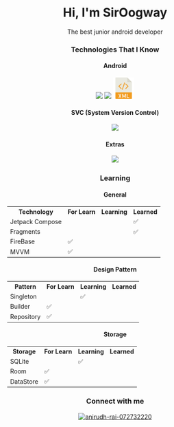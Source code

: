 <h1 align="center">Hi, I'm SirOogway</h1>
<p align="center">The best junior android developer</p>
<h3 align="center">Technologies That I Know</h3>
<!--tech stack icons-->
<div align="center">
    <h4>Android</h4>
    <img src="https://blogger.googleusercontent.com/img/b/R29vZ2xl/AVvXsEjC97Z8BResg5dlPqczsRCFhP6zewWX0X0e7fVPG-G7PuUZwwZVsi9OPoqJYkgqT2h0FI95SsmWzVEgpt8b8HAqFiIxZ98TFtY4lE0b8UrtVJ2HrJebRwl6C9DslsQDl9KnBIrdHS6LtkY/s1600/jetpack+compose+icon_RGB.png" height="58"/>
    <img src="https://skillicons.dev/icons?i=kotlin,sqlite,androidstudio" height="50"/>
    <img src="./PNGs/xml_img.png" height="50"/><br/>
    <h4>SVC (System Version Control)</h4>
    <img src="https://skillicons.dev/icons?i=git,github" /><br/>
    <h4>Extras</h4>
    <img src="https://skillicons.dev/icons?i=discord,figma,linux,md,vscode" /><br/>
</div>

<h3 align="center">Learning</h3>
<h4 align="center">General</h4>
<div align="center">
        <table>
            <tr><th>Technology</th><th>For Learn</th><th>Learning</th><th>Learned</ht></tr>
            <tr><td>Jetpack Compose</td><td></td><td></td><td>✅</td></tr>
            <tr><td>Fragments</td>      <td></td><td></td><td>✅</td></tr>
            <tr><td>FireBase</td>       <td>✅</td><td></td><td></td></tr>
            <tr><td>MVVM</td>           <td>✅</td><td></td><td></td></tr>
        </table>
</div>
<h4 align="center">Design Pattern</h4>
<div align="center">
        <table>
            <tr><th>Pattern</th><th>For Learn</th><th>Learning</th><th>Learned</ht></tr>
            <tr><td>Singleton</td>         <td></td><td>✅</td><td></td></tr>
            <tr><td>Builder</td>           <td>✅</td><td></td><td></td></tr>
            <tr><td>Repository</td>        <td>✅</td><td></td><td></td></tr>
        </table>
</div>
<h4 align="center">Storage</h4>
<div align="center">
        <table>
            <tr><th>Storage</th><th>For Learn</th><th>Learning</th><th>Learned</ht></tr>
            <tr><td>SQLite</td>         <td></td><td>✅</td><td></td></tr>
            <tr><td>Room</td>           <td>✅</td><td></td><td></td></tr>
            <tr><td>DataStore</td>      <td>✅</td><td></td><td></td></tr>
        </table>
</div>
<h3 align="center">Connect with me</h3>
<p align="center">
    <a href="https://www.linkedin.com/in/andres-garcia-siroogway/" target="blank"><img align="center" src="https://raw.githubusercontent.com/rahuldkjain/github-profile-readme-generator/master/src/images/icons/Social/linked-in-alt.svg" alt="anirudh-rai-072732220" height="30" width="40" /></a>
</p>